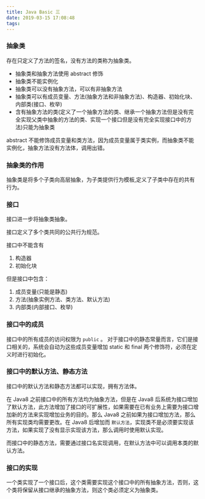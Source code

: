 ```yaml
---
title: Java Basic 三
date: 2019-03-15 17:08:48
tags:
---
```


### 抽象类
存在只定义了方法的签名，没有方法的类称为抽象类。

* 抽象类和抽象方法使用 abstract 修饰
* 抽象类不能实例化
* 抽象类可以没有抽象方法，可以有非抽象方法
* 抽象类可以有成员变量、方法(抽象方法和非抽象方法)、构造器、初始化块、内部类(接口、枚举)
* 含有抽象方法的类(定义了一个抽象方法的类、继承一个抽象方法但是没有完全实现父类中抽象的方法的类、实现一个接口但是没有完全实现接口中的方法)只能为抽象类


abstract 不能修饰成员变量和类方法，因为成员变量属于类实例，而抽象类不能实例化，抽象方法没有方法体，调用出错。

### 抽象类的作用

抽象类是将多个子类向高层抽象，为子类提供行为模板,定义了子类中存在的共有行为。

### 接口

接口进一步将抽象类抽象。

接口定义了多个类共同的公共行为规范。

接口中不能含有
1. 构造器
2. 初始化块

但是接口中包含：
1. 成员变量(只能是静态)
2. 方法(抽象实例方法、类方法、默认方法)
3. 内部类(内部接口、枚举)

### 接口中的成员

接口中的所有成员的访问权限为 `public` 。
对于接口中的静态常量而言，它们是接口相关的，系统会自动为这些成员变量增加 static 和 final 两个修饰符，必须在定义时进行初始化。

### 接口中的默认方法、静态方法

接口中的默认方法和静态方法都可以实现，拥有方法体。

在 Java8 之前接口中的所有方法均为抽象方法，但是在 Java8 后系统为接口增加了默认方法，此方法增加了接口的可扩展性，如果需要在已有业务上需要为接口增加新的方法来实现增加业务的目的。那么 Java8 之前如果为接口增加方法，那么所有实现类均需要更改。在 Java8 后增加而 `默认方法`，实现类不是必须要实现该方法，如果实现了没有显示实现该方法，那么调用时使用默认实现。

而接口中的静态方法，需要通过接口名实现调用，在默认方法中可以调用本类的默认方法。

### 接口的实现

一个类实现了一个接口后，这个类需要实现这个接口中的所有抽象方法，否则，这个类将保留从接口继承的抽象方法，则这个类必须定义为抽象类。